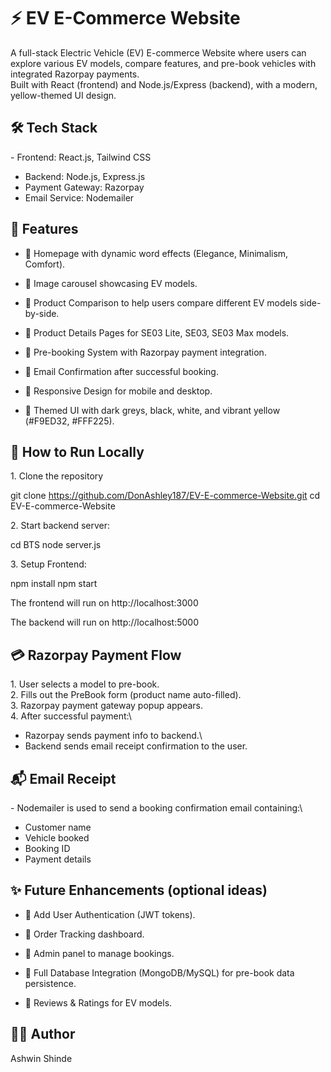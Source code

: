 # ⚡ EV E-Commerce Website

A full-stack Electric Vehicle (EV) E-commerce Website where users can
explore various EV models, compare features, and pre-book vehicles with
integrated Razorpay payments.\
Built with React (frontend) and Node.js/Express (backend), with a
modern, yellow-themed UI design.

## 🛠️ Tech Stack

\- Frontend: React.js, Tailwind CSS
- Backend: Node.js, Express.js
- Payment Gateway: Razorpay
- Email Service: Nodemailer

## 🚗 Features

-   🌟 Homepage with dynamic word effects (Elegance, Minimalism,
    Comfort).

-   🌟 Image carousel showcasing EV models.

-   🌟 Product Comparison to help users compare different EV models
    side-by-side.

-   🌟 Product Details Pages for SE03 Lite, SE03, SE03 Max models.

-   🌟 Pre-booking System with Razorpay payment integration.

-   🌟 Email Confirmation after successful booking.

-   🌟 Responsive Design for mobile and desktop.

-   🌟 Themed UI with dark greys, black, white, and vibrant yellow
    (#F9ED32, #FFF225).

## 🚀 How to Run Locally

1\. Clone the repository

git clone https://github.com/DonAshley187/EV-E-commerce-Website.git
cd EV-E-commerce-Website

2\. Start backend server:

cd BTS
node server.js

3\. Setup Frontend:

npm install
npm start

The frontend will run on http://localhost:3000

The backend will run on http://localhost:5000

## 💳 Razorpay Payment Flow

1\. User selects a model to pre-book.\
2. Fills out the PreBook form (product name auto-filled).\
3. Razorpay payment gateway popup appears.\
4. After successful payment:\
- Razorpay sends payment info to backend.\
- Backend sends email receipt confirmation to the user.

## 📬 Email Receipt

\- Nodemailer is used to send a booking confirmation email containing:\
- Customer name
- Vehicle booked
- Booking ID
- Payment details

## ✨ Future Enhancements (optional ideas)

-   🚀 Add User Authentication (JWT tokens).

-   🚀 Order Tracking dashboard.

-   🚀 Admin panel to manage bookings.

-   🚀 Full Database Integration (MongoDB/MySQL) for pre-book data
    persistence.

-   🚀 Reviews & Ratings for EV models.

## 👩‍💻 Author

Ashwin Shinde



